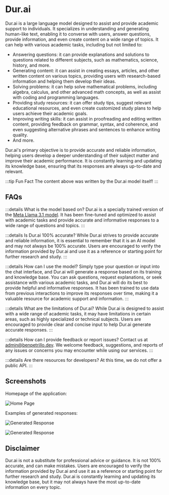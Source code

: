 # Dur.ai

Dur.ai is a large language model designed to assist and provide academic support to individuals. 
It specializes in understanding and generating human-like text, enabling it to converse with users,
answer questions, provide information, and even create content on a wide range of topics.
It can help with various academic tasks, including but not limited to:

- Answering questions: it can provide explanations and solutions to questions related to different 
subjects, such as mathematics, science, history, and more.
- Generating content: it can assist in creating essays, articles, and other written content on 
various topics, providing users with research-based information and helping them develop their 
ideas.
- Solving problems: it can help solve mathematical problems, including algebra, calculus, and other
advanced math concepts, as well as assist with coding and programming languages.
- Providing study resources: it can offer study tips, suggest relevant educational resources, and
even create customized study plans to help users achieve their academic goals.
- Improving writing skills: it can assist in proofreading and editing written content, providing
feedback on grammar, syntax, and coherence, and even suggesting alternative phrases and sentences
to enhance writing quality.
- And more.

Dur.ai's primary objective is to provide accurate and reliable information, helping users develop a
deeper understanding of their subject matter and improve their academic performance. It is constantly
learning and updating its knowledge base, ensuring that its responses are always up-to-date and
relevant.

:::tip Fun Fact
The content above was written by the Dur.ai model itself!
:::

## FAQs

:::details What is the model based on?
Dur.ai is a specially trained version of the [Meta Llama 3.1 model](https://llama.meta.com/).
It has been fine-tuned and optimized to assist with academic tasks and provide accurate and
informative responses to a wide range of questions and topics.
:::

:::details Is Dur.ai 100% accurate?
While Dur.ai strives to provide accurate and reliable information, it is essential to remember that
it is an AI model and may not always be 100% accurate. Users are encouraged to verify the information
provided by Dur.ai and use it as a reference or starting point for further research and study.
:::

:::details How can I use the model?
Simply type your question or input into the chat interface, and Dur.ai will generate a response based
on its training and knowledge base. You can ask questions, request explanations, or seek assistance
with various academic tasks, and Dur.ai will do its best to provide helpful and informative responses.
It has been trained to use data from previous interactions to improve its responses over time, making
it a valuable resource for academic support and information.
:::

:::details What are the limitations of Dur.ai?
While Dur.ai is designed to assist with a wide range of academic tasks, it may have limitations in
certain areas, such as highly specialized or technical subjects. Users are encouraged to provide
clear and concise input to help Dur.ai generate accurate responses.
:::

:::details How can I provide feedback or report issues?
Contact us at [admin@benpetrillo.dev](mailto:admin@benpetrillo.dev).
We welcome feedback, suggestions, and reports of any issues or concerns you may encounter while
using our services.
:::

:::details Are there resources for developers?
At this time, we do not offer a public API.
:::

## Screenshots

Homepage of the application:

![Home Page](/screenshots/durai/hero.png)

Examples of generated responses:

![Generated Response](/screenshots/durai/calculus-prompts.png)

![Generated Response](/screenshots/durai/who-are-you.png)

## Disclaimer

Dur.ai is not a substitute for professional advice or guidance. It is not
100% accurate, and can make mistakes. Users are encouraged to verify the information
provided by Dur.ai and use it as a reference or starting point for further research
and study. Dur.ai is constantly learning and updating its knowledge base, but it may
not always have the most up-to-date information on every topic.
